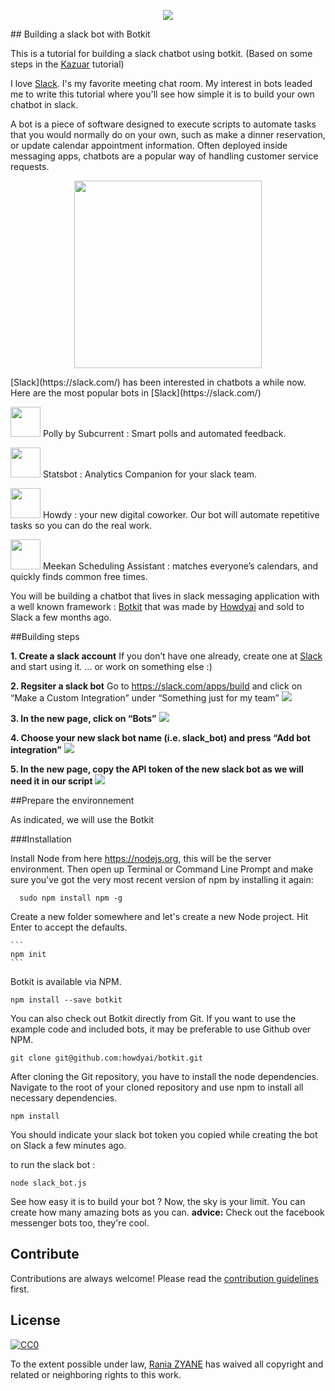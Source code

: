 <p align="center">
<img src="https://cdn-images-1.medium.com/max/497/1*uqOOpzC6f0Bl1QxVG70IBw.jpeg?raw=true">
</p>
## Building a slack bot with Botkit

This is a tutorial for building a slack chatbot using botkit. (Based on some steps in the [Kazuar](http://kazuar.github.io/building-slack-game-part1/) tutorial)

I love [Slack](https://slack.com/). I's my favorite meeting chat room. My interest in bots leaded me to write this tutorial where you'll see how simple it is to build your own chatbot in slack.

A bot is a piece of software designed to execute scripts to automate tasks that you would normally do on your own, such as make a dinner reservation, or update calendar appointment information. 
Often deployed inside messaging apps, chatbots are a popular way of handling customer service requests. 
<p align="center">
<img src="https://wolfpaulus.com/wp-content/uploads/2016/05/slackbot-660x400.jpg?raw=true" width="300">
</p>
[Slack](https://slack.com/) has been interested in chatbots a while now. Here are the most popular bots in [Slack](https://slack.com/)  

<img src="https://s3-us-west-2.amazonaws.com/slack-files2/avatars/2016-05-09/41532123248_86c89d7c608b75bbd782_512.png?raw=true" width="48">  Polly by Subcurrent : Smart polls and automated feedback.

<img src="https://s3-us-west-2.amazonaws.com/slack-files2/avatars/2016-05-09/41383466498_0b42b10e4722adcb3653_512.png?raw=true" width="48">  Statsbot : Analytics Companion for your slack team.

<img src="https://s3-us-west-2.amazonaws.com/slack-files2/avatars/2015-12-15/16747060519_b4cbfae7661cabea36fc_512.png?raw=true" width="48">  Howdy : your new digital coworker. Our bot will automate repetitive tasks so you can do the real work.

<img src="https://s3-us-west-2.amazonaws.com/slack-files2/avatars/2015-12-19/17065321733_953d8b35467f5bd029c3_512.png" width="48">  Meekan Scheduling Assistant : matches everyone’s calendars, and quickly finds common free times. 

You will be building a chatbot that lives in slack messaging application with a well known framework : [Botkit](https://github.com/howdyai/botkit) that was made by [Howdyai](https://howdy.ai/) and sold to Slack a few months ago. 

##Building steps

**1. Create a slack account**
If you don’t have one already, create one at [Slack](https://slack.com/) and start using it. … or work on something else :)

**2. Regsiter a slack bot**
Go to https://slack.com/apps/build and click on “Make a Custom Integration” under “Something just for my team” 
<img src="http://kazuar.github.io/images/slack_bot/screen1.png">

**3. In the new page, click on “Bots”**
<img src="http://kazuar.github.io/images/slack_bot/screen2.png">

**4. Choose your new slack bot name (i.e. slack_bot) and press “Add bot integration”**
<img src="http://kazuar.github.io/images/slack_bot/screen3.png">

**5. In the new page, copy the API token of the new slack bot as we will need it in our script**
<img src="http://kazuar.github.io/images/slack_bot/screen4.png">

##Prepare the environnement

As indicated, we will use the Botkit 

###Installation

Install Node from here https://nodejs.org, this will be the server environment. Then open up Terminal or Command Line Prompt and make sure you've got the very most recent version of npm by installing it again:
  ```
    sudo npm install npm -g
  ```

Create a new folder somewhere and let's create a new Node project. Hit Enter to accept the defaults.

    ```
    npm init
    ```
Botkit is available via NPM.

```
npm install --save botkit
```

You can also check out Botkit directly from Git.
If you want to use the example code and included bots, it may be preferable to use Github over NPM.

```
git clone git@github.com:howdyai/botkit.git
```

After cloning the Git repository, you have to install the node dependencies. Navigate to the root of your cloned repository and use npm to install all necessary dependencies.
```
npm install
```

You should indicate your slack bot token you copied while creating the bot on Slack a few minutes ago. 

to run the slack bot : 

```
node slack_bot.js
```

See how easy it is to build your bot ? 
Now, the sky is your limit. You can create how many amazing bots as you can. 
**advice:** Check out the facebook messenger bots too, they're cool. 

## Contribute

Contributions are always welcome!
Please read the [contribution guidelines](contributing.md) first.


## License

[![CC0](https://licensebuttons.net/p/zero/1.0/88x31.png)](http://creativecommons.org/publicdomain/zero/1.0/)

To the extent possible under law, [Rania ZYANE](https://twitter.com/raniazy) has waived all copyright and related or neighboring rights to this work.


